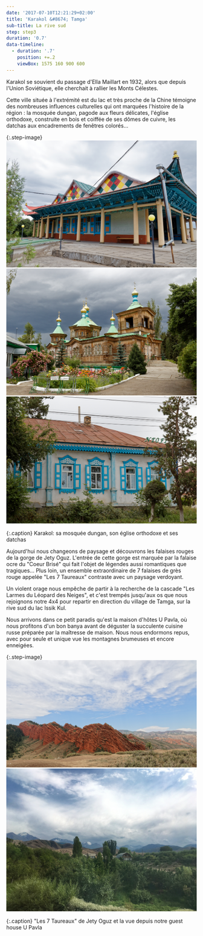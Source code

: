 ```yaml
---
date: '2017-07-10T12:21:29+02:00'
title: 'Karakol &#8674; Tamga'
sub-title: La rive sud
step: step3
duration: '0.7'
data-timeline:
  - duration: '.7'
    position: +=.2
    viewBox: 1575 160 900 600
---
```

Karakol se souvient du passage d'Ella Maillart en 1932, alors que depuis l'Union Soviétique, elle cherchait à rallier les Monts Célestes.

Cette ville située à l'extrémité est du lac et très proche de la Chine témoigne des nombreuses influences culturelles qui ont marquées l'histoire de la région : la mosquée dungan, pagode aux fleurs délicates, l'église orthodoxe, construite en bois et coiffée de ses dômes de cuivre, les datchas aux encadrements de fenêtres colorés...

{:.step-image}
[![](/assets/img/uploads/kyrgyzstan_11-07-2018_01.jpg)](/assets/img/uploads/kyrgyzstan_11-07-2018_01.jpg "Mosquée dungan")
[![](/assets/img/uploads/kyrgyzstan_11-07-2018_02.jpg)](/assets/img/uploads/kyrgyzstan_11-07-2018_02.jpg "Eglise orthodoxe")
[![](/assets/img/uploads/kyrgyzstan_11-07-2018_03.jpg)](/assets/img/uploads/kyrgyzstan_11-07-2018_03.jpg "Eglise orthodoxe")

{:.caption}
Karakol: sa mosquée dungan, son église orthodoxe et ses datchas

Aujourd'hui nous changeons de paysage et découvrons les falaises rouges de la gorge de Jety Oguz. L'entrée de cette gorge est marquée par la falaise ocre du "Coeur Brisé" qui fait l'objet de légendes aussi romantiques que tragiques... Plus loin, un ensemble extraordinaire de 7 falaises de grès rouge appelée "Les 7 Taureaux" contraste avec un paysage verdoyant.

Un violent orage nous empêche de partir à la recherche de la cascade "Les Larmes du Léopard des Neiges", et c'est trempés jusqu'aux os que nous rejoignons notre 4x4 pour repartir en direction du village de Tamga, sur la rive sud du lac Issik Kul. 

Nous arrivons dans ce petit paradis qu'est la maison d'hôtes U Pavla, où nous profitons d'un bon banya avant de déguster la succulente cuisine russe préparée par la maîtresse de maison. Nous nous endormons repus, avec pour seule et unique vue les montagnes brumeuses et encore enneigées.


{:.step-image}
[![](/assets/img/uploads/kyrgyzstan_11-07-2018_05.jpg)](/assets/img/uploads/kyrgyzstan_11-07-2018_05.jpg "Jety Oguz Les 7 Taureaux")
[![](/assets/img/uploads/kyrgyzstan_11-07-2018_07.jpg)](/assets/img/uploads/kyrgyzstan_11-07-2018_07.jpg "Tamga")

{:.caption}
"Les 7 Taureaux" de Jety Oguz et la vue depuis notre guest house U Pavla
